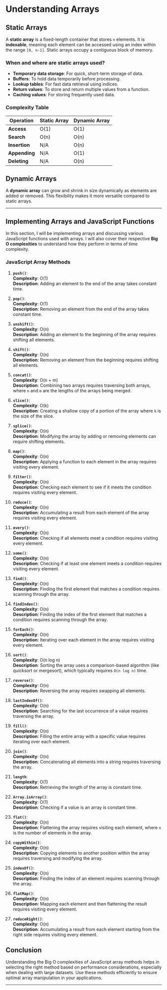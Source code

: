# Understanding Arrays

## Static Arrays

A **static array** is a fixed-length container that stores `n` elements. It is **indexable**, meaning each element can be accessed using an index within the range `[0, n-1]`. Static arrays occupy a contiguous block of memory.

### When and where are static arrays used?
- **Temporary data storage**: For quick, short-term storage of data.
- **Buffers**: To hold data temporarily before processing.
- **Lookup tables**: For fast data retrieval using indices.
- **Return values**: To store and return multiple values from a function.
- **Caching values**: For storing frequently used data.

### Complexity Table

| Operation   | Static Array | Dynamic Array |
|-------------|--------------|---------------|
| **Access**  | O(1)         | O(1)          |
| **Search**  | O(n)         | O(n)          |
| **Insertion**| N/A         | O(n)          |
| **Appending**| N/A         | O(1)          |
| **Deleting**| N/A         | O(n)          |

## Dynamic Arrays

A **dynamic array** can grow and shrink in size dynamically as elements are added or removed. This flexibility makes it more versatile compared to static arrays.

---

## Implementing Arrays and JavaScript Functions

In this section, I will be implementing arrays and discussing various JavaScript functions used with arrays. I will also cover their respective **Big O complexities** to understand how they perform in terms of time complexity. 

### JavaScript Array Methods
1. **`push()`**:  
   **Complexity**: O(1)  
   **Description**: Adding an element to the end of the array takes constant time.

2. **`pop()`**:  
   **Complexity**: O(1)  
   **Description**: Removing an element from the end of the array takes constant time.

3. **`unshift()`**:  
   **Complexity**: O(n)  
   **Description**: Adding an element to the beginning of the array requires shifting all elements.

4. **`shift()`**:  
   **Complexity**: O(n)  
   **Description**: Removing an element from the beginning requires shifting all elements.

5. **`concat()`**:  
   **Complexity**: O(n + m)  
   **Description**: Combining two arrays requires traversing both arrays, where `n` and `m` are the lengths of the arrays being merged.

6. **`slice()`**:  
   **Complexity**: O(k)  
   **Description**: Creating a shallow copy of a portion of the array where `k` is the size of the slice.

7. **`splice()`**:  
   **Complexity**: O(n)  
   **Description**: Modifying the array by adding or removing elements can require shifting elements.

8. **`map()`**:  
   **Complexity**: O(n)  
   **Description**: Applying a function to each element in the array requires visiting every element.

9. **`filter()`**:  
   **Complexity**: O(n)  
   **Description**: Checking each element to see if it meets the condition requires visiting every element.

10. **`reduce()`**:  
    **Complexity**: O(n)  
    **Description**: Accumulating a result from each element of the array requires visiting every element.

11. **`every()`**:  
    **Complexity**: O(n)  
    **Description**: Checking if all elements meet a condition requires visiting every element.

12. **`some()`**:  
    **Complexity**: O(n)  
    **Description**: Checking if at least one element meets a condition requires visiting every element.

13. **`find()`**:  
    **Complexity**: O(n)  
    **Description**: Finding the first element that matches a condition requires scanning through the array.

14. **`findIndex()`**:  
    **Complexity**: O(n)  
    **Description**: Finding the index of the first element that matches a condition requires scanning through the array.

15. **`forEach()`**:  
    **Complexity**: O(n)  
    **Description**: Iterating over each element in the array requires visiting every element.

16. **`sort()`**:  
    **Complexity**: O(n log n)  
    **Description**: Sorting the array uses a comparison-based algorithm (like quicksort or mergesort), which typically requires `O(n log n)` time.

17. **`reverse()`**:  
    **Complexity**: O(n)  
    **Description**: Reversing the array requires swapping all elements.

18. **`lastIndexOf()`**:  
    **Complexity**: O(n)  
    **Description**: Searching for the last occurrence of a value requires traversing the array.

19. **`fill()`**:  
    **Complexity**: O(n)  
    **Description**: Filling the entire array with a specific value requires iterating over each element.

20. **`join()`**:  
    **Complexity**: O(n)  
    **Description**: Concatenating all elements into a string requires traversing the array.

21. **`length`**:  
    **Complexity**: O(1)  
    **Description**: Retrieving the length of the array is constant time.

22. **`Array.isArray()`**:  
    **Complexity**: O(1)  
    **Description**: Checking if a value is an array is constant time.

23. **`flat()`**:  
    **Complexity**: O(n)  
    **Description**: Flattening the array requires visiting each element, where `n` is the number of elements in the array.

24. **`copyWithin()`**:  
    **Complexity**: O(n)  
    **Description**: Copying elements to another position within the array requires traversing and modifying the array.

25. **`indexOf()`**:  
    **Complexity**: O(n)  
    **Description**: Finding the index of an element requires scanning through the array.

25. **`flatMap()`**:  
    **Complexity**: O(n)  
    **Description**: Mapping each element and then flattening the result requires visiting every element.

26. **`reduceRight()`**:  
    **Complexity**: O(n)  
    **Description**: Accumulating a result from each element starting from the right side requires visiting every element.


## Conclusion
Understanding the Big O complexities of JavaScript array methods helps in selecting the right method based on performance considerations, especially when dealing with large datasets. Use these methods efficiently to ensure optimal array manipulation in your applications.

---

